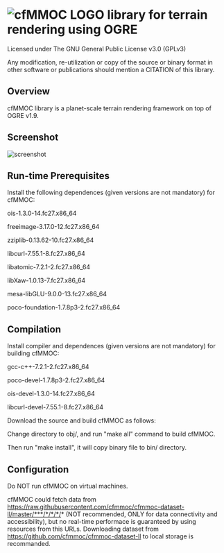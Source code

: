 # ![cfMMOC LOGO](https://github.com/cfmmoc/cfmmoc/blob/master/cfmmoc.png) library for terrain rendering using OGRE
Licensed under The GNU General Public License v3.0 (GPLv3)

Any modification, re-utilization or copy of the source or binary format in other software or publications should mention a CITATION of this library.

## Overview
cfMMOC library is a planet-scale terrain rendering framework on top of OGRE v1.9.

## Screenshot
![screenshot](https://raw.githubusercontent.com/cfmmoc/cfmmoc/master/SNAP.png)

## Run-time Prerequisites
Install the following dependences (given versions are not mandatory) for cfMMOC:

ois-1.3.0-14.fc27.x86_64

freeimage-3.17.0-12.fc27.x86_64

zziplib-0.13.62-10.fc27.x86_64

libcurl-7.55.1-8.fc27.x86_64

libatomic-7.2.1-2.fc27.x86_64

libXaw-1.0.13-7.fc27.x86_64

mesa-libGLU-9.0.0-13.fc27.x86_64

poco-foundation-1.7.8p3-2.fc27.x86_64

## Compilation
Install compiler and dependences (given versions are not mandatory) for building cfMMOC:

gcc-c++-7.2.1-2.fc27.x86_64

poco-devel-1.7.8p3-2.fc27.x86_64

ois-devel-1.3.0-14.fc27.x86_64

libcurl-devel-7.55.1-8.fc27.x86_64

Download the source and build cfMMOC as follows:

Change directory to obj/, and run "make all" command to build cfMMOC.

Then run "make install", it will copy binary file to bin/ directory.

## Configuration

Do NOT run cfMMOC on virtual machines.

cfMMOC could fetch data from https://raw.githubusercontent.com/cfmmoc/cfmmoc-dataset-ll/master/***/*/*/*/* (NOT recommended, ONLY for data connectivity and accessibility), but no real-time performace is guaranteed by using resources from this URLs. Downloading dataset from https://github.com/cfmmoc/cfmmoc-dataset-ll to local storage is recommanded.
